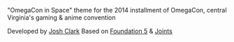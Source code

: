 "OmegaCon in Space" theme for the 2014 installment of OmegaCon, central Virginia's gaming & anime convention

Developed by [Josh Clark](mailto:josh@omegaconvention.com)
Based on [Foundation 5](http://foundation.zurb.com) & [Joints](http://jointswp.com)